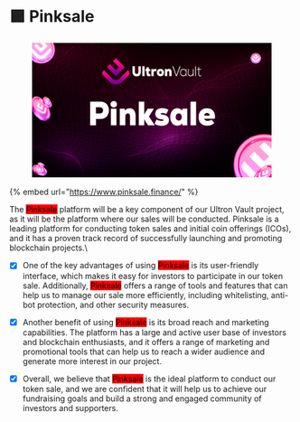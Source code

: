 # 🟪 Pinksale

<figure><img src=".gitbook/assets/04 (2).png" alt=""><figcaption></figcaption></figure>

{% embed url="https://www.pinksale.finance/" %}

The <mark style="background-color:red;">Pinksale</mark> platform will be a key component of our Ultron Vault project, as it will be the platform where our sales will be conducted. Pinksale is a leading platform for conducting token sales and initial coin offerings (ICOs), and it has a proven track record of successfully launching and promoting blockchain projects.\


* [x] One of the key advantages of using <mark style="background-color:red;">Pinksale</mark> is its user-friendly interface, which makes it easy for investors to participate in our token sale. Additionally, <mark style="background-color:red;">Pinksale</mark> offers a range of tools and features that can help us to manage our sale more efficiently, including whitelisting, anti-bot protection, and other security measures.
* [x] Another benefit of using <mark style="background-color:red;">Pinksale</mark> is its broad reach and marketing capabilities. The platform has a large and active user base of investors and blockchain enthusiasts, and it offers a range of marketing and promotional tools that can help us to reach a wider audience and generate more interest in our project.
* [x] Overall, we believe that <mark style="background-color:red;">Pinksale</mark> is the ideal platform to conduct our token sale, and we are confident that it will help us to achieve our fundraising goals and build a strong and engaged community of investors and supporters.

